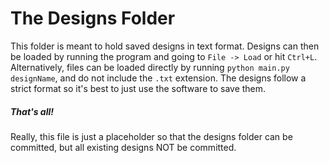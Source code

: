# The Designs Folder

This folder is meant to hold saved designs in text format. Designs can then be loaded by running the program and going to `File -> Load` or hit `Ctrl+L`. Alternatively,
files can be loaded directly by running `python main.py designName`, and do not include the `.txt` extension. The designs follow a strict format so it's best to just use the software to save them.

##### That's all!
Really, this file is just a placeholder so that the designs folder can be committed, but all existing designs NOT be committed.
